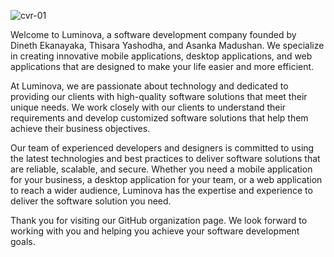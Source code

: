 ![cvr-01](https://user-images.githubusercontent.com/55337770/235751909-3f12a572-b330-40c5-b05c-26c5af602846.jpg)

Welcome to Luminova, a software development company founded by Dineth Ekanayaka, Thisara Yashodha, and Asanka Madushan. We specialize in creating innovative mobile applications, desktop applications, and web applications that are designed to make your life easier and more efficient.

At Luminova, we are passionate about technology and dedicated to providing our clients with high-quality software solutions that meet their unique needs. We work closely with our clients to understand their requirements and develop customized software solutions that help them achieve their business objectives.

Our team of experienced developers and designers is committed to using the latest technologies and best practices to deliver software solutions that are reliable, scalable, and secure. Whether you need a mobile application for your business, a desktop application for your team, or a web application to reach a wider audience, Luminova has the expertise and experience to deliver the software solution you need.

Thank you for visiting our GitHub organization page. We look forward to working with you and helping you achieve your software development goals.
